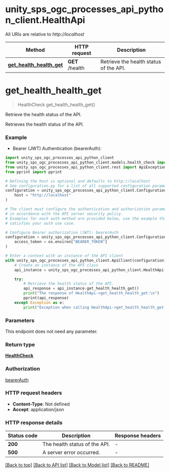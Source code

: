 # unity_sps_ogc_processes_api_python_client.HealthApi

All URIs are relative to *http://localhost*

Method | HTTP request | Description
------------- | ------------- | -------------
[**get_health_health_get**](HealthApi.md#get_health_health_get) | **GET** /health | Retrieve the health status of the API.


# **get_health_health_get**
> HealthCheck get_health_health_get()

Retrieve the health status of the API.

Retrieves the health status of the API.

### Example

* Bearer (JWT) Authentication (bearerAuth):

```python
import unity_sps_ogc_processes_api_python_client
from unity_sps_ogc_processes_api_python_client.models.health_check import HealthCheck
from unity_sps_ogc_processes_api_python_client.rest import ApiException
from pprint import pprint

# Defining the host is optional and defaults to http://localhost
# See configuration.py for a list of all supported configuration parameters.
configuration = unity_sps_ogc_processes_api_python_client.Configuration(
    host = "http://localhost"
)

# The client must configure the authentication and authorization parameters
# in accordance with the API server security policy.
# Examples for each auth method are provided below, use the example that
# satisfies your auth use case.

# Configure Bearer authorization (JWT): bearerAuth
configuration = unity_sps_ogc_processes_api_python_client.Configuration(
    access_token = os.environ["BEARER_TOKEN"]
)

# Enter a context with an instance of the API client
with unity_sps_ogc_processes_api_python_client.ApiClient(configuration) as api_client:
    # Create an instance of the API class
    api_instance = unity_sps_ogc_processes_api_python_client.HealthApi(api_client)

    try:
        # Retrieve the health status of the API.
        api_response = api_instance.get_health_health_get()
        print("The response of HealthApi->get_health_health_get:\n")
        pprint(api_response)
    except Exception as e:
        print("Exception when calling HealthApi->get_health_health_get: %s\n" % e)
```



### Parameters

This endpoint does not need any parameter.

### Return type

[**HealthCheck**](HealthCheck.md)

### Authorization

[bearerAuth](../README.md#bearerAuth)

### HTTP request headers

 - **Content-Type**: Not defined
 - **Accept**: application/json

### HTTP response details

| Status code | Description | Response headers |
|-------------|-------------|------------------|
**200** | The health status of the API. |  -  |
**500** | A server error occurred. |  -  |

[[Back to top]](#) [[Back to API list]](../README.md#documentation-for-api-endpoints) [[Back to Model list]](../README.md#documentation-for-models) [[Back to README]](../README.md)
